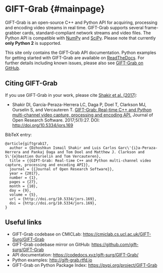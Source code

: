 # GIFT-Grab             {#mainpage}

GIFT-Grab is an open-source C++ and Python API for acquiring, processing and encoding video streams in real time.
GIFT-Grab supports several frame-grabber cards, standard-compliant network streams and video files.
The Python API is compatible with [NumPy][numpy] and [SciPy][scipy].
Please note that currently **only Python 2** is supported.

[scipy]: https://www.scipy.org/
[numpy]: http://www.numpy.org/

This site only contains the GIFT-Grab API documentation.
Python examples for getting started with GIFT-Grab are available on [ReadTheDocs][gg-rtd].
For further details including known issues, please also see [GIFT-Grab on GitHub][gg-github].

[gg-rtd]: http://gift-grab.rtfd.io
[gg-github]: https://github.com/gift-surg/GIFT-Grab


## Citing GIFT-Grab

If you use GIFT-Grab in your work, please cite [Shakir et al. (2017)][jors-paper]:

* Shakir DI, García-Peraza-Herrera LC, Daga P, Doel T, Clarkson MJ, Ourselin S, and Vercauteren T. [GIFT-Grab: Real-time C++ and Python multi-channel video capture, processing and encoding API.][jors-paper] Journal of Open Research Software. 2017;5(1):27. DOI: http://doi.org/10.5334/jors.169

BibTeX entry:

```
@article{giftgrab17,
  author = {Dzhoshkun Ismail Shakir and Luis Carlos Garc\'{i}a-Peraza-Herrera and Pankaj Daga and Tom Doel and Matthew J. Clarkson and S\'{e}bastien Ourselin and Tom Vercauteren},
  title = {{GIFT-Grab: Real-time C++ and Python multi-channel video capture, processing and encoding API}},
  journal = {{Journal of Open Research Software}},
  year = {2017},
  number = {1},
  pages = {27},
  month = {10},
  day = {9},
  volume = {5},
  url = {http://doi.org/10.5334/jors.169},
  doi = {http://doi.org/10.5334/jors.169},
}
```

[jors-paper]: http://doi.org/10.5334/jors.169


## Useful links

* GIFT-Grab codebase on CMICLab: https://cmiclab.cs.ucl.ac.uk/GIFT-Surg/GIFT-Grab
* GIFT-Grab codebase mirror on GitHub: https://github.com/gift-surg/GIFT-Grab
* API documentation: https://codedocs.xyz/gift-surg/GIFT-Grab/
* Python examples: http://gift-grab.rtfd.io
* GIFT-Grab on Python Package Index: https://pypi.org/project/GIFT-Grab

